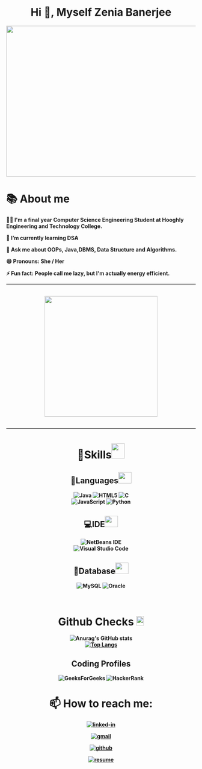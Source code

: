 <h1 align="center">
        Hi 👋, Myself Zenia Banerjee
</h1>



<div align="center">
    <img src="https://user-images.githubusercontent.com/106901860/179251359-8619a5ed-85b9-41bd-849f-39f956767daf.gif" width="600" height="400" />
</div>

## <h1><b>📚 About me</h1><b>

 🙋‍♀️ I'm a final year Computer Science Engineering Student at Hooghly Engineering and Technology College.

 🌱 I’m currently learning DSA 

 💬 Ask me about OOPs, Java,DBMS, Data Structure and Algorithms.

    
 😄 Pronouns: She / Her 

 ⚡ Fun fact: People call me lazy, but I'm actually energy efficient.


 ---
 
 <br />
<div align="center">
<a href="https://drive.google.com/file/d/1kRjVkSw914P0ZbyZKs4MenSf2ylFWUl_/view?usp=sharing" "> <img src="https://media.giphy.com/media/lzL7CXzh2C5JPUnBn9/giphy.gif" width="300px" height="320px" target="_blank"></a>
</div>
<br />

---



<div align="center">
<h1><b>
 🏹Skills<img src="https://media.giphy.com/media/AAvum98icEtZ79cFKn/giphy.gif" width="35px" height="40px"></b>
 
##  📒Languages<img src="https://media.giphy.com/media/yWnfMrmiqLQuZtFkt8/giphy.gif" width="35px" height="30px"><br>
![Java](https://img.shields.io/badge/java-%23ED8B00.svg?style=for-the-badge&logo=java&logoColor=white)
![HTML5](https://img.shields.io/badge/html5-%23E34F26.svg?style=for-the-badge&logo=html5&logoColor=white)
![C](https://img.shields.io/badge/c-%2300599C.svg?style=for-the-badge&logo=c&logoColor=white)<br>
![JavaScript](https://img.shields.io/badge/javascript-%23323330.svg?style=for-the-badge&logo=javascript&logoColor=%23F7DF1E)
![Python](https://img.shields.io/badge/python-3670A0?style=for-the-badge&logo=python&logoColor=ffdd54)

 ## 💻IDE<img src="https://media.giphy.com/media/wUzxTGJEEcbbVKabq5/giphy.gif" width="35px" height="30px"><br>
![NetBeans IDE](https://img.shields.io/badge/NetBeansIDE-1B6AC6.svg?style=for-the-badge&logo=apache-netbeans-ide&logoColor=white) <br>
![Visual Studio Code](https://img.shields.io/badge/Visual%20Studio%20Code-0078d7.svg?style=for-the-badge&logo=visual-studio-code&logoColor=white)

## 💾Database<img src="https://media.giphy.com/media/W71QxkQgCDM1WJYdFz/giphy.gif" width="35px" height="30px">

![MySQL](https://img.shields.io/badge/mysql-%2300f.svg?style=for-the-badge&logo=mysql&logoColor=white)
![Oracle](https://img.shields.io/badge/Oracle-F80000?style=for-the-badge&logo=oracle&logoColor=white)
</h1>
</div>


<br>


<div align="center">
<h1><b>
 Github Checks <img src="https://media.giphy.com/media/uhWLu2lsU0rfLiwYlI/giphy.gif" width="20px" height="25px">
</b></h1>


![Anurag's GitHub stats](https://github-readme-stats.vercel.app/api?username=zeniabanerjee&theme=chartreuse-dark&show_icons=true)<br>
[![Top Langs](https://github-readme-stats.vercel.app/api/top-langs/?username=zeniabanerjee&theme=highcontrast&layout=compact)](https://github.com/anuraghazra/github-readme-stats)<br>

</div>



<div align="center">

## Coding Profiles

![GeeksForGeeks](https://img.shields.io/badge/GeeksforGeeks-gray?style=for-the-badge&logo=geeksforgeeks&logoColor=35914c)
![HackerRank](https://img.shields.io/badge/-Hackerrank-2EC866?style=for-the-badge&logo=HackerRank&logoColor=white)
</div>


<div align="center">
<h1><b>
📫 How to reach me:</b></h1>

[![linked-in](https://img.shields.io/badge/Linked_In-0077B5?style=for-the-badge&logo=LinkedIn&logoColor=white)](https://www.linkedin.com/zenia-banerjee-9277601b4) 

[![gmail](https://img.shields.io/badge/Gmail-D14836?style=for-the-badge&logo=Gmail&logoColor=white)](mailto:zenia.banerjee@gmail.com)

[![github](https://img.shields.io/badge/GitHub-000000?style=for-the-badge&logo=GitHub&logoColor=white)](https://github.com/zeniabanerjee)

[![resume](https://img.shields.io/badge/Resume-4285F4?style=for-the-badge&logo=read-the-docs&logoColor=white)](https://drive.google.com/file/d/1kRjVkSw914P0ZbyZKs4MenSf2ylFWUl_/view?usp=sharing)

</div>
